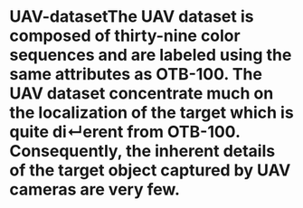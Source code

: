 # UAV-datasetThe UAV dataset is composed of thirty-nine color sequences and are labeled using the same attributes as OTB-100. The UAV dataset concentrate much on the localization of the target which is quite di↵erent from OTB-100. Consequently, the inherent details of the target object captured by UAV cameras are very few.
